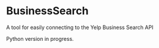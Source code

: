 BusinessSearch
==============

A tool for easily connecting to the Yelp Business Search API

Python version in progress.